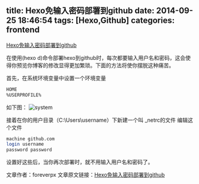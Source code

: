 title: Hexo免输入密码部署到github
date: 2014-09-25 18:46:54
tags: [Hexo,Github]
categories: frontend
---
[Hexo免输入密码部署到github](http://www.foreverpx.cn/2014/09/25/Hexo免输入密码部署到github)

在使用(hexo d)命令部署hexo到github时，每次都要输入用户名和密码，这会使得你预览你博客的修改显得更加繁琐。下面的方法将使你摆脱这种痛苦。

首先，在系统环境变量中设置一个环境变量

<!--more-->

```bash
HOME
%USERPROFILE%
```
如下图：
![system](http://ww3.sinaimg.cn/large/005yyi5Jjw1ekoxz1h4ihj30bo0cadh3.jpg)

接着在你的用户目录（C:\Users\username）下新建一个叫 _netrc的文件
编辑这个文件

```bash
machine github.com
login username
password password
```

设置好这些后，当你再次部署时，就不用输入用户名和密码了。


文章作者：foreverpx
文章原文链接：[Hexo免输入密码部署到github](http://www.foreverpx.cn/2014/09/25/Hexo免输入密码部署到github)